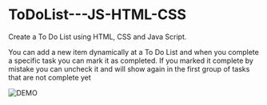 # ToDoList---JS-HTML-CSS

Create a To Do List using HTML, CSS and Java Script.

You can add a new item dynamically at a To Do List and when you complete a specific task you can mark it as completed. If you marked it complete by mistake you can uncheck it and will show again in the first group of tasks that are not complete yet


![DEMO](https://cloud.githubusercontent.com/assets/25755298/26800112/09deba10-4a06-11e7-8e10-326105b0f663.gif)
